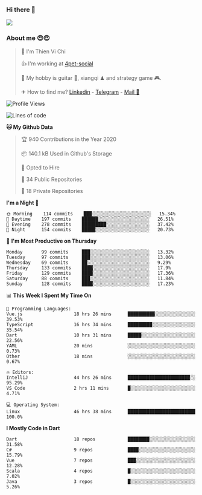 ### Hi there 👋
![](https://media1.tenor.com/images/9aa4aee77151757a310fcdb4b8fd2a0a/tenor.gif?itemid=12671405)

### About me 😍😍

> 🙎 I'm Thien Vi Chi
> 
> 👍 I'm working at [4pet-social](https://github.com/4pet-social)
>
> 🥞 My hobby is guitar 🎸, xiangqi ♟ and strategy game 🎮.
> 
> ✈ How to find me? [Linkedin](https://www.linkedin.com/in/tvc12/) - [Telegram](https://t.me/yeutham212) - [Mail 📧](mailto:meomeocf98@gmail.com)
> 

<!--START_SECTION:waka-->
![Profile Views](http://img.shields.io/badge/Profile%20Views-4-blue)

![Lines of code](https://img.shields.io/badge/From%20Hello%20World%20I%27ve%20Written-6.8%20million%20lines%20of%20code-blue)

**🐱 My Github Data** 

> 🏆 940 Contributions in the Year 2020
 > 
> 📦 140.1 kB Used in Github's Storage 
 > 
> 💼 Opted to Hire
 > 
> 📜 34 Public Repositories
 > 
> 🔑 18 Private Repositories 

**I'm a Night 🦉** 

```text
🌞 Morning    114 commits    ███░░░░░░░░░░░░░░░░░░░░░░   15.34% 
🌆 Daytime    197 commits    ██████░░░░░░░░░░░░░░░░░░░   26.51% 
🌃 Evening    278 commits    █████████░░░░░░░░░░░░░░░░   37.42% 
🌙 Night      154 commits    █████░░░░░░░░░░░░░░░░░░░░   20.73%

```
📅 **I'm Most Productive on Thursday** 

```text
Monday       99 commits     ███░░░░░░░░░░░░░░░░░░░░░░   13.32% 
Tuesday      97 commits     ███░░░░░░░░░░░░░░░░░░░░░░   13.06% 
Wednesday    69 commits     ██░░░░░░░░░░░░░░░░░░░░░░░   9.29% 
Thursday     133 commits    ████░░░░░░░░░░░░░░░░░░░░░   17.9% 
Friday       129 commits    ████░░░░░░░░░░░░░░░░░░░░░   17.36% 
Saturday     88 commits     ███░░░░░░░░░░░░░░░░░░░░░░   11.84% 
Sunday       128 commits    ████░░░░░░░░░░░░░░░░░░░░░   17.23%

```


📊 **This Week I Spent My Time On** 

```text
💬 Programming Languages: 
Vue.js                   18 hrs 26 mins      ██████████░░░░░░░░░░░░░░░   39.53% 
TypeScript               16 hrs 34 mins      █████████░░░░░░░░░░░░░░░░   35.54% 
Dart                     10 hrs 31 mins      █████░░░░░░░░░░░░░░░░░░░░   22.56% 
YAML                     20 mins             ░░░░░░░░░░░░░░░░░░░░░░░░░   0.73% 
Other                    18 mins             ░░░░░░░░░░░░░░░░░░░░░░░░░   0.67%

🔥 Editors: 
IntelliJ                 44 hrs 26 mins      ███████████████████████░░   95.29% 
VS Code                  2 hrs 11 mins       █░░░░░░░░░░░░░░░░░░░░░░░░   4.71%

💻 Operating System: 
Linux                    46 hrs 38 mins      █████████████████████████   100.0%

```

**I Mostly Code in Dart** 

```text
Dart                     18 repos            ████████░░░░░░░░░░░░░░░░░   31.58% 
C#                       9 repos             ████░░░░░░░░░░░░░░░░░░░░░   15.79% 
Vue                      7 repos             ███░░░░░░░░░░░░░░░░░░░░░░   12.28% 
Scala                    4 repos             █░░░░░░░░░░░░░░░░░░░░░░░░   7.02% 
Java                     3 repos             █░░░░░░░░░░░░░░░░░░░░░░░░   5.26%

```



<!--END_SECTION:waka-->